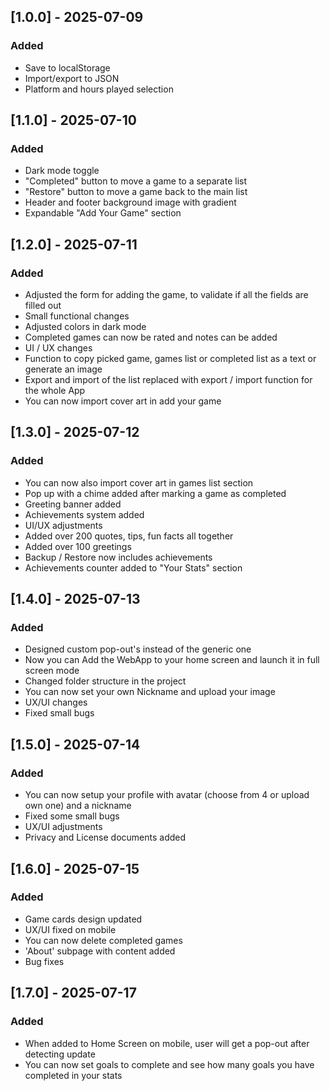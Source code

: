 ## [1.0.0] - 2025-07-09
### Added
- Save to localStorage
- Import/export to JSON
- Platform and hours played selection

## [1.1.0] - 2025-07-10
### Added
- Dark mode toggle
- "Completed" button to move a game to a separate list
- "Restore" button to move a game back to the main list
- Header and footer background image with gradient
- Expandable "Add Your Game" section

## [1.2.0] - 2025-07-11
### Added
- Adjusted the form for adding the game, to validate if all the fields are filled out
- Small functional changes
- Adjusted colors in dark mode
- Completed games can now be rated and notes can be added
- UI / UX changes
- Function to copy picked game, games list or completed list as a text or generate an image
- Export and import of the list replaced with export / import function for the whole App
- You can now import cover art in add your game

## [1.3.0] - 2025-07-12
### Added
- You can now also import cover art in games list section
- Pop up with a chime added after marking a game as completed
- Greeting banner added
- Achievements system added
- UI/UX adjustments
- Added over 200 quotes, tips, fun facts all together
- Added over 100 greetings
- Backup / Restore now includes achievements
- Achievements counter added to "Your Stats" section

## [1.4.0] - 2025-07-13
### Added
- Designed custom pop-out's instead of the generic one
- Now you can Add the WebApp to your home screen and launch it in full screen mode
- Changed folder structure in the project
- You can now set your own Nickname and upload your image
- UX/UI changes
- Fixed small bugs

## [1.5.0] - 2025-07-14
### Added
- You can now setup your profile with avatar (choose from 4 or upload own one) and a nickname
- Fixed some small bugs
- UX/UI adjustments
- Privacy and License documents added

## [1.6.0] - 2025-07-15
### Added
- Game cards design updated
- UX/UI fixed on mobile 
- You can now delete completed games
- 'About' subpage with content added
- Bug fixes

## [1.7.0] - 2025-07-17
### Added
- When added to Home Screen on mobile, user will get a pop-out after detecting update
- You can now set goals to complete and see how many goals you have completed in your stats